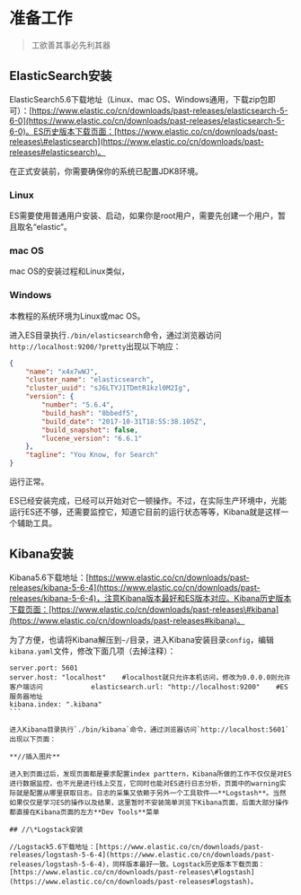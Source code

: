 # 准备工作

> 工欲善其事必先利其器

## ElasticSearch安装

ElasticSearch5.6下载地址（Linux、mac OS、Windows通用，下载zip包即可）：[https://www.elastic.co/cn/downloads/past-releases/elasticsearch-5-6-0](https://www.elastic.co/cn/downloads/past-releases/elasticsearch-5-6-0)。ES历史版本下载页面：[https://www.elastic.co/cn/downloads/past-releases\#elasticsearch](https://www.elastic.co/cn/downloads/past-releases#elasticsearch)。

在正式安装前，你需要确保你的系统已配置JDK8环境。

### Linux

ES需要使用普通用户安装、启动，如果你是root用户，需要先创建一个用户，暂且取名“elastic”。

### mac OS

mac OS的安装过程和Linux类似，

### Windows

本教程的系统环境为Linux或mac OS。

进入ES目录执行`./bin/elasticsearch`命令，通过浏览器访问`http://localhost:9200/?pretty`出现以下响应：

```json
{              
    "name": "x4x7wWJ",              
    "cluster_name": "elasticsearch",              
    "cluster_uuid": "sJ6LTYJ1TDmtR1kzl0M2Ig",              
    "version": {              
        "number": "5.6.4",              
        "build_hash": "8bbedf5",              
        "build_date": "2017-10-31T18:55:38.105Z",              
        "build_snapshot": false,              
        "lucene_version": "6.6.1"              
    },              
    "tagline": "You Know, for Search"              
}
```

运行正常。

ES已经安装完成，已经可以开始对它一顿操作。不过，在实际生产环境中，光能运行ES还不够，还需要监控它，知道它目前的运行状态等等，Kibana就是这样一个辅助工具。

## Kibana安装

Kibana5.6下载地址：[https://www.elastic.co/cn/downloads/past-releases/kibana-5-6-4](https://www.elastic.co/cn/downloads/past-releases/kibana-5-6-4)，注意Kibana版本最好和ES版本对应。Kibana历史版本下载页面：[https://www.elastic.co/cn/downloads/past-releases\#kibana](https://www.elastic.co/cn/downloads/past-releases#kibana)。

为了方便，也请将Kibana解压到`~/`目录，进入Kibana安装目录`config`，编辑`kibana.yaml`文件，修改下面几项（去掉注释）：  

````
server.port: 5601            
server.host: "localhost"    #localhost就只允许本机访问，修改为0.0.0.0则允许客户端访问            elasticsearch.url: "http://localhost:9200"    #ES服务器地址        
kibana.index: ".kibana"
```

进入Kibana目录执行`./bin/kibana`命令，通过浏览器访问`http://localhost:5601`出现以下页面：

**//插入图片**

进入到页面过后，发现页面都是要求配置index parttern，Kibana所做的工作不仅仅是对ES进行数据监控，也不光是进行线上交互，它同时也能对ES进行日志分析，页面中的warning实际就是配置从哪里获取日志。日志的采集又依赖于另外一个工具软件——**Logstash**。当然如果仅仅是学习ES的操作以及结果，这里暂时不安装简单浏览下Kibana页面，后面大部分操作都直接在Kibana页面的左方**Dev Tools**菜单

## //\*Logstack安装

//Logstack5.6下载地址：[https://www.elastic.co/cn/downloads/past-releases/logstash-5-6-4](https://www.elastic.co/cn/downloads/past-releases/logstash-5-6-4)，同样版本最好一致。Logstack历史版本下载页面：[https://www.elastic.co/cn/downloads/past-releases\#logstash](https://www.elastic.co/cn/downloads/past-releases#logstash)。



